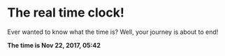 # The real time clock!

Ever wanted to know what the time is? Well, your journey is about to end!

**The time is Nov 22, 2017, 05:42**